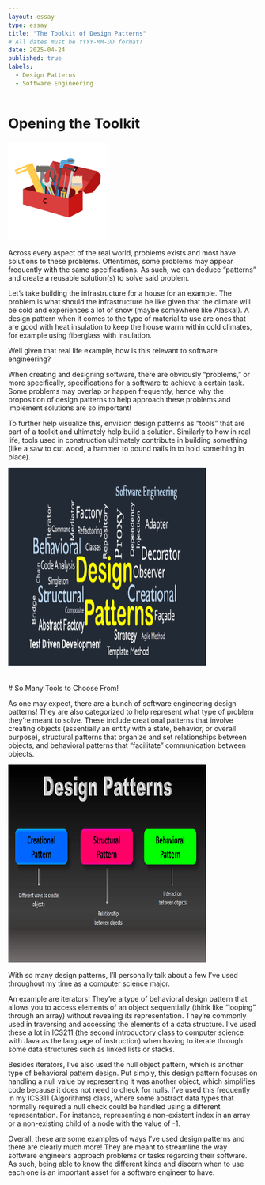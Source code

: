 ```yaml
---
layout: essay
type: essay
title: "The Toolkit of Design Patterns"
# All dates must be YYYY-MM-DD format!
date: 2025-04-24
published: true
labels:
  - Design Patterns
  - Software Engineering
---
```



# Opening the Toolkit
<div>
<img width="200px" class="rounded float-start" src="../img/design-patterns/toolbox.png">
</div>

<p>
Across every aspect of the real world, problems exists and most have solutions to these problems. Oftentimes, some problems may appear frequently with the same specifications. As such, we can deduce “patterns” and create a reusable solution(s) to solve said problem. 

Let’s take building the infrastructure for a house for an example. The problem is what should the infrastructure be like given that the climate will be cold and experiences a lot of snow (maybe somewhere like Alaska!). A design pattern when it comes to the type of material to use are ones that are good with heat insulation to keep the house warm within cold climates, for example using fiberglass with insulation.

Well given that real life example, how is this relevant to software engineering?

When creating and designing software, there are obviously “problems,” or more specifically, specifications for a software to achieve a certain task. Some problems may overlap or happen frequently, hence why the proposition of design patterns to help approach these problems and implement solutions are so important! 

To further help visualize this, envision design patterns as “tools” that are part of a toolkit and ultimately help build a solution. Similarly to how in real life, tools used in construction ultimately contribute in building something (like a saw to cut wood, a hammer to pound nails in to hold something in place).
</p>

<div class="text-center">
<img width="400px" height="400px" class="img-fluid" src="../img/design-patterns/design-patterns.png">
</div>
<br>
<br>
# So Many Tools to Choose From!

As one may expect, there are a bunch of software engineering design patterns! They are also categorized to help represent what type of problem they’re meant to solve. These include creational patterns that involve creating objects (essentially an entity with a state, behavior, or overall purpose), structural patterns that organize and set relationships between objects, and behavioral patterns that “facilitate” communication between objects.

<div class="text-center p-4">
  <img width="400px" height="400px" class="img-fluid" src="../img/design-patterns/design-pattern-types.png">
</div>

With so many design patterns, I’ll personally talk about a few I’ve used throughout my time as a computer science major.

An example are iterators! They’re a type of behavioral design pattern that allows you to access elements of an object sequentially (think like “looping” through an array) without revealing its representation. They’re commonly used in traversing and accessing the elements of a data structure. I’ve used these a lot in ICS211 (the second introductory class to computer science with Java as the language of instruction) when having to iterate through some data structures such as linked lists or stacks. 

Besides iterators, I’ve also used the null object pattern, which is another type of behavioral pattern design. Put simply, this design pattern focuses on handling a null value by representing it was another object, which simplifies code because it does not need to check for nulls. I’ve used this frequently in my ICS311 (Algorithms) class, where some abstract data types that normally required a null check could be handled using a different representation. For instance, representing a non-existent index in an array or a non-existing child of a node with the value of -1. 

Overall, these are some examples of ways I’ve used design patterns and there are clearly much more! They are meant to streamline the way software engineers approach problems or tasks regarding their software. As such, being able to know the different kinds and discern when to use each one is an important asset for a software engineer to have.




